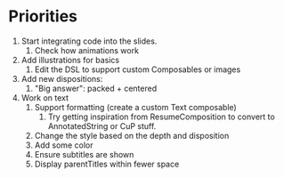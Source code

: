 # Priorities

1. Start integrating code into the slides.
    1. Check how animations work
2. Add illustrations for basics
    1. Edit the DSL to support custom Composables or images
3. Add new dispositions:
    1. "Big answer": packed + centered
4. Work on text
    1. Support formatting (create a custom Text composable)
        1. Try getting inspiration from ResumeComposition to convert to AnnotatedString or CuP stuff.
    2. Change the style based on the depth and disposition
    3. Add some color
    4. Ensure subtitles are shown
    5. Display parentTitles within fewer space
